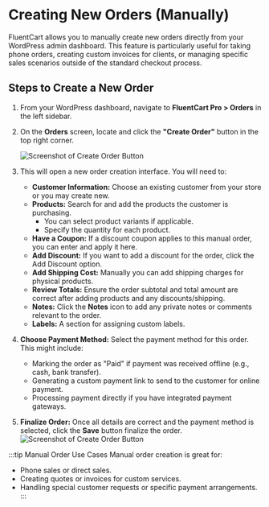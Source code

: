  # Creating New Orders (Manually)

FluentCart allows you to manually create new orders directly from your WordPress admin dashboard. This feature is particularly useful for taking phone orders, creating custom invoices for clients, or managing specific sales scenarios outside of the standard checkout process.

## Steps to Create a New Order

1.  From your WordPress dashboard, navigate to **FluentCart Pro > Orders** in the left sidebar.
2.  On the **Orders** screen, locate and click the **"Create Order"** button in the top right corner.


    ![Screenshot of Create Order Button](/images/store-management/creating-new-orders/create-order-button.png) 


3.  This will open a new order creation interface. You will need to:
    * **Customer Information:** Choose an existing customer from your store or you may create new.
    * **Products:** Search for and add the products the customer is purchasing.
        * You can select product variants if applicable.
        * Specify the quantity for each product.
    * **Have a Coupon:** If a discount coupon applies to this manual order, you can enter and apply it here.
    * **Add Discount:** If you want to add a discount for the order, click the Add Discount option.
    * **Add Shipping Cost:** Manually you can add shipping charges for physical products.
    * **Review Totals:** Ensure the order subtotal and total amount are correct after adding products and any discounts/shipping.
    * **Notes:** Click the **Notes** icon to add any private notes or comments relevant to the order.
    * **Labels:**  A section for assigning custom labels.

4.  **Choose Payment Method:** Select the payment method for this order. This might include:
    * Marking the order as "Paid" if payment was received offline (e.g., cash, bank transfer).
    * Generating a custom payment link to send to the customer for online payment.
    * Processing payment directly if you have integrated payment gateways.

5.  **Finalize Order:** Once all details are correct and the payment method is selected, click the **Save** button finalize the order.
![Screenshot of Create Order Button](/images/store-management/creating-new-orders/create-order-button2.png) 

:::tip Manual Order Use Cases
Manual order creation is great for:
* Phone sales or direct sales.
* Creating quotes or invoices for custom services.
* Handling special customer requests or specific payment arrangements.
:::

